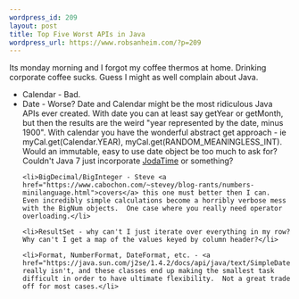 ```yaml
--- 
wordpress_id: 209
layout: post
title: Top Five Worst APIs in Java
wordpress_url: https://www.robsanheim.com/?p=209
---
```

Its monday morning and I forgot my coffee thermos at home.  Drinking corporate coffee sucks.  Guess I might as well complain about Java.

<ul><li>Calendar - Bad.</li>
	<li>Date - Worse?  Date and Calendar might be the most ridiculous Java APIs ever created.  With date you can at least say getYear or getMonth, but then the results are the weird "year represented by the date, minus 1900".  With calendar you have the wonderful abstract get approach - ie myCal.get(Calendar.YEAR), myCal.get(RANDOM_MEANINGLESS_INT).  Would an immutable, easy to use date object be too much to ask for?  Couldn't Java 7 just incorporate <a href="https://joda-time.sourceforge.net/">JodaTime</a> or something?</li>

	<li>BigDecimal/BigInteger - Steve <a href="https://www.cabochon.com/~stevey/blog-rants/numbers-minilanguage.html">covers</a> this one must better then I can.  Even incredibly simple calculations become a horribly verbose mess with the BigNum objects.  One case where you really need operator overloading.</li>

	<li>ResultSet - why can't I just iterate over everything in my row?  Why can't I get a map of the values keyed by column header?</li>

	<li>Format, NumberFormat, DateFormat, etc. - <a href="https://java.sun.com/j2se/1.4.2/docs/api/java/text/SimpleDateFormat.html">SimpleDateFormat</a> really isn't, and these classes end up making the smallest task difficult in order to have ultimate flexibility.  Not a great trade off for most cases.</li>
</ul>
